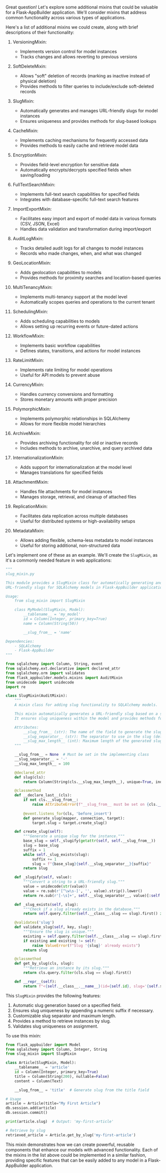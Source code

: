 Great question! Let's explore some additional mixins that could be valuable for a Flask-AppBuilder application. We'll consider mixins that address common functionality across various types of applications.



Here's a list of additional mixins we could create, along with brief descriptions of their functionality:

1. VersioningMixin:
   - Implements version control for model instances
   - Tracks changes and allows reverting to previous versions

2. SoftDeleteMixin:
   - Allows "soft" deletion of records (marking as inactive instead of physical deletion)
   - Provides methods to filter queries to include/exclude soft-deleted records

3. SlugMixin:
   - Automatically generates and manages URL-friendly slugs for model instances
   - Ensures uniqueness and provides methods for slug-based lookups

4. CacheMixin:
   - Implements caching mechanisms for frequently accessed data
   - Provides methods to easily cache and retrieve model data

5. EncryptionMixin:
   - Provides field-level encryption for sensitive data
   - Automatically encrypts/decrypts specified fields when saving/loading

6. FullTextSearchMixin:
   - Implements full-text search capabilities for specified fields
   - Integrates with database-specific full-text search features

7. ImportExportMixin:
   - Facilitates easy import and export of model data in various formats (CSV, JSON, Excel)
   - Handles data validation and transformation during import/export

8. AuditLogMixin:
   - Tracks detailed audit logs for all changes to model instances
   - Records who made changes, when, and what was changed

9. GeoLocationMixin:
   - Adds geolocation capabilities to models
   - Provides methods for proximity searches and location-based queries

10. MultiTenancyMixin:
    - Implements multi-tenancy support at the model level
    - Automatically scopes queries and operations to the current tenant

11. SchedulingMixin:
    - Adds scheduling capabilities to models
    - Allows setting up recurring events or future-dated actions

12. WorkflowMixin:
    - Implements basic workflow capabilities
    - Defines states, transitions, and actions for model instances

13. RateLimitMixin:
    - Implements rate limiting for model operations
    - Useful for API models to prevent abuse

14. CurrencyMixin:
    - Handles currency conversions and formatting
    - Stores monetary amounts with proper precision

15. PolymorphicMixin:
    - Implements polymorphic relationships in SQLAlchemy
    - Allows for more flexible model hierarchies

16. ArchiveMixin:
    - Provides archiving functionality for old or inactive records
    - Includes methods to archive, unarchive, and query archived data

17. InternationalizationMixin:
    - Adds support for internationalization at the model level
    - Manages translations for specified fields

18. AttachmentMixin:
    - Handles file attachments for model instances
    - Manages storage, retrieval, and cleanup of attached files

19. ReplicationMixin:
    - Facilitates data replication across multiple databases
    - Useful for distributed systems or high-availability setups

20. MetadataMixin:
    - Allows adding flexible, schema-less metadata to model instances
    - Useful for storing additional, non-structured data

Let's implement one of these as an example. We'll create the `SlugMixin`, as it's a commonly needed feature in web applications:

```python
"""
slug_mixin.py

This module provides a SlugMixin class for automatically generating and managing
URL-friendly slugs for SQLAlchemy models in Flask-AppBuilder applications.

Usage:
    from slug_mixin import SlugMixin

    class MyModel(SlugMixin, Model):
        __tablename__ = 'my_model'
        id = Column(Integer, primary_key=True)
        name = Column(String(50))

        __slug_from__ = 'name'

Dependencies:
    - SQLAlchemy
    - Flask-AppBuilder
"""

from sqlalchemy import Column, String, event
from sqlalchemy.ext.declarative import declared_attr
from sqlalchemy.orm import validates
from flask_appbuilder.models.mixins import AuditMixin
from unidecode import unidecode
import re

class SlugMixin(AuditMixin):
    """
    A mixin class for adding slug functionality to SQLAlchemy models.

    This mixin automatically generates a URL-friendly slug based on a specified field.
    It ensures slug uniqueness within the model and provides methods for slug-based lookups.

    Attributes:
        __slug_from__ (str): The name of the field to generate the slug from.
        __slug_separator__ (str): The separator to use in the slug (default: '-').
        __slug_max_length__ (int): Maximum length of the generated slug (default: 100).
    """

    __slug_from__ = None  # Must be set in the implementing class
    __slug_separator__ = '-'
    __slug_max_length__ = 100

    @declared_attr
    def slug(cls):
        return Column(String(cls.__slug_max_length__), unique=True, index=True, nullable=False)

    @classmethod
    def __declare_last__(cls):
        if not cls.__slug_from__:
            raise AttributeError(f"__slug_from__ must be set on {cls.__name__}")
        
        @event.listens_for(cls, 'before_insert')
        def generate_slug(mapper, connection, target):
            target.slug = target.create_slug()

    def create_slug(self):
        """Generate a unique slug for the instance."""
        base_slug = self._slugify(getattr(self, self.__slug_from__))
        slug = base_slug
        suffix = 1
        while self._slug_exists(slug):
            suffix += 1
            slug = f"{base_slug}{self.__slug_separator__}{suffix}"
        return slug

    def _slugify(self, value):
        """Convert a string to a URL-friendly slug."""
        value = unidecode(str(value))
        value = re.sub(r'[^\w\s-]', '', value).strip().lower()
        return re.sub(r'[-\s]+', self.__slug_separator__, value)[:self.__slug_max_length__]

    def _slug_exists(self, slug):
        """Check if a slug already exists in the database."""
        return self.query.filter(self.__class__.slug == slug).first() is not None

    @validates('slug')
    def validate_slug(self, key, slug):
        """Ensure the slug is unique."""
        existing = self.query.filter(self.__class__.slug == slug).first()
        if existing and existing != self:
            raise ValueError(f"Slug '{slug}' already exists")
        return slug

    @classmethod
    def get_by_slug(cls, slug):
        """Retrieve an instance by its slug."""
        return cls.query.filter(cls.slug == slug).first()

    def __repr__(self):
        return f"<{self.__class__.__name__}(id={self.id}, slug='{self.slug}')>"

```

This `SlugMixin` provides the following features:

1. Automatic slug generation based on a specified field.
2. Ensures slug uniqueness by appending a numeric suffix if necessary.
3. Customizable slug separator and maximum length.
4. Provides a method to retrieve instances by slug.
5. Validates slug uniqueness on assignment.

To use this mixin:

```python
from flask_appbuilder import Model
from sqlalchemy import Column, Integer, String
from slug_mixin import SlugMixin

class Article(SlugMixin, Model):
    __tablename__ = 'article'
    id = Column(Integer, primary_key=True)
    title = Column(String(200), nullable=False)
    content = Column(Text)

    __slug_from__ = 'title'  # Generate slug from the title field

# Usage
article = Article(title="My First Article")
db.session.add(article)
db.session.commit()

print(article.slug)  # Output: 'my-first-article'

# Retrieve by slug
retrieved_article = Article.get_by_slug('my-first-article')
```

This mixin demonstrates how we can create powerful, reusable components that enhance our models with advanced functionality. Each of the mixins in the list above could be implemented in a similar fashion, providing specific features that can be easily added to any model in a Flask-AppBuilder application.